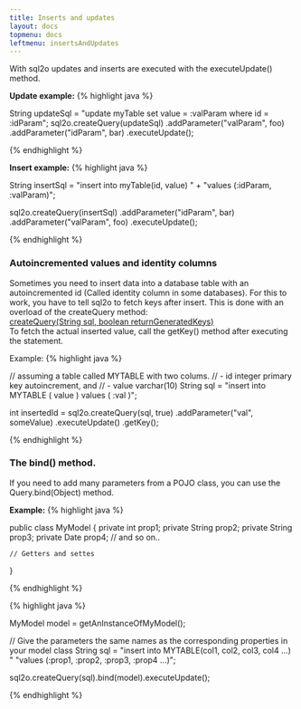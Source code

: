 ```yaml
---
title: Inserts and updates
layout: docs
topmenu: docs
leftmenu: insertsAndUpdates
---
```


With sql2o updates and inserts are executed with the executeUpdate() method.

**Update example:** 
{% highlight java %}

String updateSql = "update myTable set value = :valParam where id = :idParam";
sql2o.createQuery(updateSql)
	.addParameter("valParam", foo)
	.addParameter("idParam", bar)
	.executeUpdate();

{% endhighlight %}

**Insert example:**
{% highlight java %}

String insertSql = 
	"insert into myTable(id, value) " +
	"values (:idParam, :valParam)";

sql2o.createQuery(insertSql)
	.addParameter("idParam", bar)
	.addParameter("valParam", foo)
	.executeUpdate();

{% endhighlight %}

### Autoincremented values and identity columns

Sometimes you need to insert data into a database table with an autoincremented id (Called identity column in some databases). For this to work, you have to tell sql2o to fetch keys after insert. This is done with an overload of the createQuery method:  
[createQuery(String sql, boolean returnGeneratedKeys)](http://api.sql2o.org/1.2.0/org/sql2o/Sql2o.html#createQuery%28java.lang.String,%20boolean%29)  
To fetch the actual inserted value, call the getKey() method after executing the statement.

Example:
{% highlight java %}

// assuming a table called MYTABLE with two colums. 
// - id integer primary key autoincrement, and
// - value varchar(10)
String sql = "insert into MYTABLE ( value ) values ( :val )";

int insertedId = sql2o.createQuery(sql, true)
	.addParameter("val", someValue)
	.executeUpdate()
	.getKey();

{% endhighlight %}

### The bind() method.

If you need to add many parameters from a POJO class, you can use the Query.bind(Object) method.

**Example:**
{% highlight java %}

public class MyModel {
	private int prop1;
	private String prop2;
	private String prop3;
	private Date prop4;
	// and so on..

	// Getters and settes
}

{% endhighlight %}

{% highlight java %}

MyModel model = getAnInstanceOfMyModel();

// Give the parameters the same names as the corresponding properties in your model class
String sql = 
	"insert into MYTABLE(col1, col2, col3, col4 ...) "
	"values (:prop1, :prop2, :prop3, :prop4 ...)";

sql2o.createQuery(sql).bind(model).executeUpdate();

{% endhighlight %}